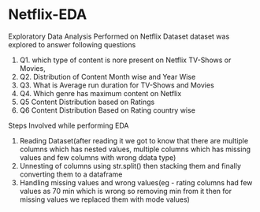 # Netflix-EDA
Exploratory Data Analysis Performed on Netflix Dataset 
dataset was explored to answer following questions 
1. Q1. which type of content is nore present on Netflix TV-Shows or Movies, 
2. Q2. Distribution of Content Month wise and Year Wise
3. Q3. What is Average run duration for TV-Shows and Movies 
4. Q4. Which genre has maximum content on Netflix
5. Q5 Content Distribution based on Ratings
6. Q6 Content Distribution Based on Rating country wise

Steps Involved while performing EDA
1. Reading Dataset(after reading it we got to know that there are multiple columns which has nested values, multiple columns which has missing values and few columns with wrong ddata type)
2. Unnesting of columns using str.split() then stacking them and finally converting them to a dataframe 
3. Handling missing values and wrong values(eg - rating columns had few values as 70 min which is wrong so removing min from it then for missing values we replaced them with mode values)
